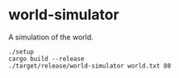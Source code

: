 # world-simulator

A simulation of the world.

```
./setup
cargo build --release
./target/release/world-simulator world.txt 80
```
